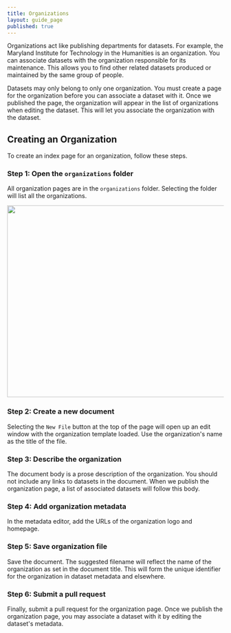 ```yaml
---
title: Organizations
layout: guide_page
published: true
---
```


Organizations act like publishing departments for datasets. For example, the
Maryland Institute for Technology in the Humanities is an organization. You can
associate datasets with the organization responsible for its maintenance. This
allows you to find other related datasets produced or maintained by the same
group of people.

Datasets may only belong to only one organization. You must create a page for
the organization before you can associate a dataset with it. Once we published
the page, the organization will appear in the list of organizations when editing
the dataset. This will let you associate the organization with the dataset.

## Creating an Organization

To create an index page for an organization, follow these steps.

### Step 1: Open the `organizations` folder

All organization pages are in the `organizations` folder. Selecting the folder will
list all the organizations.

<div class="text-center">
	<img class="illustration" src="/images/dhdata/organizations/folder-list.png" height="446" width="640" border="0" vspace="0" hspace="0">
</div>

### Step 2: Create a new document

Selecting the `New File` button at the top of the page will open up an edit window
with the organization template loaded. Use the organization's name as the title of the file.

### Step 3: Describe the organization

The document body is a prose description of the organization. You should not
include any links to datasets in the document. When we publish the organization
page, a list of associated datasets will follow this body.

### Step 4: Add organization metadata

In the metadata editor, add the URLs of the organization logo and homepage.

### Step 5: Save organization file

Save the document. The suggested filename will reflect the name of the organization
as set in the document title. This will form the unique identifier for the
organization in dataset metadata and elsewhere.

### Step 6: Submit a pull request

Finally, submit a pull request for the organization page. Once we publish the
organization page, you may associate a dataset with it by editing the dataset's
metadata.
